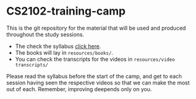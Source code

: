 # CS2102-training-camp

This is the git repository for the material that will be used and produced throughout the study sessions. 

+ The check the syllabus [click here](./Syllabus.pdf).
+ The books will lay in `resources/books/`.
+ You can check the transcripts for the videos in `resources/video transcripts/`

Please read the syllabus before the start of the camp, and get to each session having seen the respective videos so that we can make the most out of each. Remember, improving deepends only on you.

